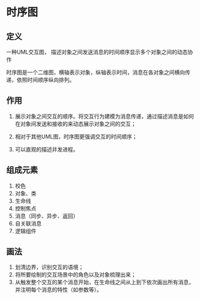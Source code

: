 # 时序图

## 定义

一种UML交互图， 描述对象之间发送消息的时间顺序显示多个对象之间的动态协作

时序图是一个二维图，横轴表示对象，纵轴表示时间，消息在各对象之间横向传递，依照时间顺序纵向排列。



## 作用

1. 展示对象之间交互的顺序。将交互行为建模为消息传递，通过描述消息是如何在对象间发送和接收的来动态展示对象之间的交互；

2. 相对于其他UML图，时序图更强调交互的时间顺序；

3. 可以直观的描述并发进程。

## 组成元素

1. 校色
2. 对象、类
3. 生命线
4. 控制焦点
5. 消息（同步、异步、返回）
6. 自关联消息
7. 逻辑组件

## 画法

1. 划清边界，识别交互的语境；
2. 将所要绘制的交互场景中的角色以及对象梳理出来；
3. 从触发整个交互的某个消息开始，在生命线之间从上到下依次画出所有消息，并注明每个消息的特性（如参数等）。
